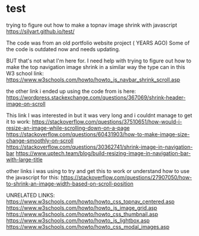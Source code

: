 # test
trying to figure out how to make a topnav image shrink with javascript
https://silyart.github.io/test/

The code was from an old portfolio website project ( YEARS AGO)
Some of the code is outdated now and needs updating.

BUT that's not what I'm here for.
I need help with trying to figure out how to make the top navigation image shrink in a similar way the type can in this W3 school link:
https://www.w3schools.com/howto/howto_js_navbar_shrink_scroll.asp

the other link i ended up using the code from is here:
https://wordpress.stackexchange.com/questions/367069/shrink-header-image-on-scroll

This link I was interested in but it was very long and i couldnt manage to get it to work:
https://stackoverflow.com/questions/37510651/how-would-i-resize-an-image-while-scrolling-down-on-a-page
https://stackoverflow.com/questions/60431903/how-to-make-image-size-change-smoothly-on-scroll
https://stackoverflow.com/questions/30362741/shrink-image-in-navigation-bar
https://www.uptech.team/blog/build-resizing-image-in-navigation-bar-with-large-title


other links i was using to try and get this to work or understand how to use the javascript for this:
https://stackoverflow.com/questions/27907050/how-to-shrink-an-image-width-based-on-scroll-position




UNRELATED LINKS:
https://www.w3schools.com/howto/howto_css_topnav_centered.asp
https://www.w3schools.com/howto/howto_js_image_grid.asp
https://www.w3schools.com/howto/howto_css_thumbnail.asp
https://www.w3schools.com/howto/howto_js_lightbox.asp
https://www.w3schools.com/howto/howto_css_modal_images.asp

